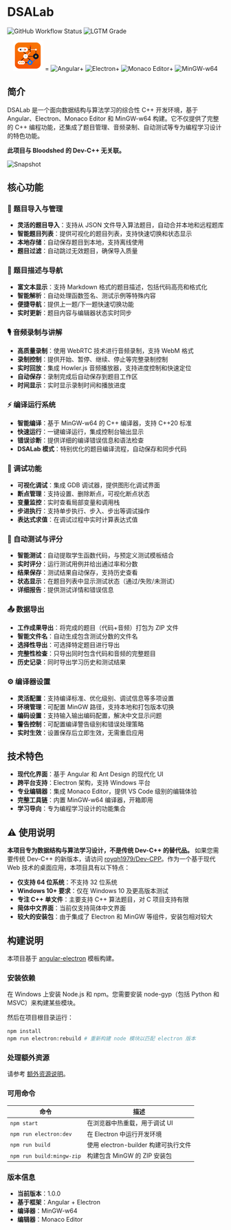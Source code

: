 # DSALab

![GitHub Workflow Status](https://img.shields.io/github/workflow/status/Guyutongxue/DSALab/Yarn%20CI)
![LGTM Grade](https://img.shields.io/lgtm/grade/javascript/github/Guyutongxue/DSALab?label=code%20quality)

<p align="center">
<img src="./src/assets/icons/favicon.png" height="70" alt="DSALab"> =
<img src="https://s3.ax1x.com/2021/01/22/sombEd.png" height="70" alt="Angular">+
<img src="https://s3.ax1x.com/2021/01/22/somL4I.png" height="70" alt="Electron">+
<img src="https://s3.ax1x.com/2021/01/22/som7HH.png" height="70" alt="Monaco Editor">+
<img src="https://s3.ax1x.com/2021/01/22/somqUA.png" height="70" alt="MinGW-w64">
</p>

## 简介

DSALab 是一个面向数据结构与算法学习的综合性 C++ 开发环境，基于 Angular、Electron、Monaco Editor 和 MinGW-w64 构建。它不仅提供了完整的 C++ 编程功能，还集成了题目管理、音频录制、自动测试等专为编程学习设计的特色功能。

**此项目与 Bloodshed 的 Dev-C++ 无关联。**

![Snapshot](https://s3.ax1x.com/2021/02/22/yHDron.png)

## 核心功能

### 🎯 题目导入与管理
- **灵活的题目导入**：支持从 JSON 文件导入算法题目，自动合并本地和远程题库
- **智能题目列表**：提供可视化的题目列表，支持快速切换和状态显示
- **本地存储**：自动保存题目到本地，支持离线使用
- **题目过滤**：自动跳过无效题目，确保导入质量

### 📖 题目描述与导航
- **富文本显示**：支持 Markdown 格式的题目描述，包括代码高亮和格式化
- **智能解析**：自动处理函数签名、测试示例等特殊内容
- **便捷导航**：提供上一题/下一题快速切换功能
- **实时更新**：题目内容与编辑器状态实时同步

### 🎙️ 音频录制与讲解
- **高质量录制**：使用 WebRTC 技术进行音频录制，支持 WebM 格式
- **录制控制**：提供开始、暂停、继续、停止等完整录制控制
- **实时回放**：集成 Howler.js 音频播放器，支持进度控制和快速定位
- **自动保存**：录制完成后自动保存到题目工作区
- **时间显示**：实时显示录制时间和播放进度

### ⚡ 编译运行系统
- **智能编译**：基于 MinGW-w64 的 C++ 编译器，支持 C++20 标准
- **快速运行**：一键编译运行，集成控制台输出显示
- **错误诊断**：提供详细的编译错误信息和语法检查
- **DSALab 模式**：特别优化的题目编译流程，自动保存和同步代码

### 🐛 调试功能
- **可视化调试**：集成 GDB 调试器，提供图形化调试界面
- **断点管理**：支持设置、删除断点，可视化断点状态
- **变量监控**：实时查看局部变量和调用栈
- **步进执行**：支持单步执行、步入、步出等调试操作
- **表达式求值**：在调试过程中实时计算表达式值

### 🧪 自动测试与评分
- **智能测试**：自动提取学生函数代码，与预定义测试模板结合
- **实时评分**：运行测试用例并给出通过率和分数
- **结果保存**：测试结果自动保存，支持历史查看
- **状态显示**：在题目列表中显示测试状态（通过/失败/未测试）
- **详细报告**：提供测试详情和错误信息

### 📤 数据导出
- **工作成果导出**：将完成的题目（代码+音频）打包为 ZIP 文件
- **智能文件名**：自动生成包含测试分数的文件名
- **选择性导出**：可选择特定题目进行导出
- **完整性检查**：只导出同时包含代码和音频的完整题目
- **历史记录**：同时导出学习历史和测试结果

### ⚙️ 编译器设置
- **灵活配置**：支持编译标准、优化级别、调试信息等多项设置
- **环境管理**：可配置 MinGW 路径，支持本地和打包版本切换
- **编码设置**：支持输入输出编码配置，解决中文显示问题
- **警告控制**：可配置编译警告级别和错误处理策略
- **实时生效**：设置保存后立即生效，无需重启应用

## 技术特色

- **现代化界面**：基于 Angular 和 Ant Design 的现代化 UI
- **跨平台支持**：Electron 架构，支持 Windows 平台
- **专业编辑器**：集成 Monaco Editor，提供 VS Code 级别的编辑体验
- **完整工具链**：内置 MinGW-w64 编译器，开箱即用
- **学习导向**：专为编程学习设计的功能集合

## ⚠️ 使用说明

**本项目专为数据结构与算法学习设计，不是传统 Dev-C++ 的替代品。** 如果您需要传统 Dev-C++ 的新版本，请访问 [royqh1979/Dev-CPP](https://github.com/royqh1979/Dev-CPP)。作为一个基于现代 Web 技术的桌面应用，本项目具有以下特点：

- **仅支持 64 位系统**：不支持 32 位系统
- **Windows 10+ 要求**：仅在 Windows 10 及更高版本测试
- **专注 C++ 单文件**：主要支持 C++ 算法题目，对 C 项目支持有限
- **简体中文界面**：当前仅支持简体中文界面
- **较大的安装包**：由于集成了 Electron 和 MinGW 等组件，安装包相对较大

## 构建说明

本项目基于 [angular-electron](https://github.com/maximegris/angular-electron) 模板构建。

### 安装依赖

在 Windows 上安装 Node.js 和 npm。您需要安装 node-gyp（包括 Python 和 MSVC）来构建某些模块。

然后在项目根目录运行：
```bash
npm install
npm run electron:rebuild # 重新构建 node 模块以匹配 electron 版本
```

### 处理额外资源

请参考 [额外资源说明](src/extraResources/README.md)。

### 可用命令

| 命令                     | 描述                                    |
| ----------------------- | --------------------------------------- |
| `npm start`             | 在浏览器中热重载，用于调试 UI            |
| `npm run electron:dev`  | 在 Electron 中运行开发环境              |
| `npm run build`         | 使用 electron-builder 构建可执行文件    |
| `npm run build:mingw-zip` | 构建包含 MinGW 的 ZIP 安装包           |

### 版本信息

- **当前版本**：1.0.0
- **基于框架**：Angular + Electron
- **编译器**：MinGW-w64
- **编辑器**：Monaco Editor
